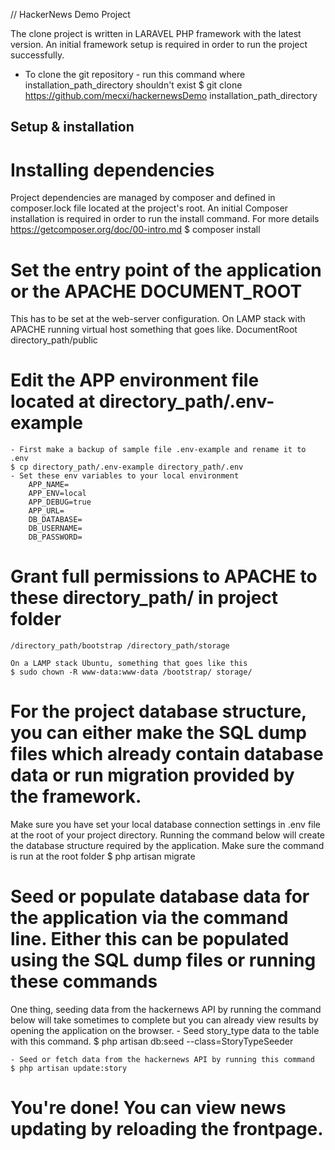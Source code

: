// HackerNews Demo Project

The clone project is written in LARAVEL PHP framework with the latest version.
An initial framework setup is required in order to run the project successfully.
- To clone the git repository - run this command where installation_path_directory shouldn't exist
	$ git clone https://github.com/mecxi/hackernewsDemo installation_path_directory

## Setup & installation

# Installing dependencies
Project dependencies are managed by composer and defined in composer.lock file located at the project's root.
An initial Composer installation is required in order to run the install command. For more details https://getcomposer.org/doc/00-intro.md
	$ composer install

# Set the entry point of the application or the APACHE DOCUMENT_ROOT
This has to be set at the web-server configuration. On LAMP stack with APACHE running virtual host something that goes like.
	 DocumentRoot directory_path/public

# Edit the APP environment file located at directory_path/.env-example
	- First make a backup of sample file .env-example and rename it to .env
	$ cp directory_path/.env-example directory_path/.env
	- Set these env variables to your local environment
		APP_NAME=
		APP_ENV=local
		APP_DEBUG=true
		APP_URL=
		DB_DATABASE=
		DB_USERNAME=
		DB_PASSWORD=

# Grant full permissions to APACHE to these directory_path/ in project folder
	/directory_path/bootstrap /directory_path/storage

	On a LAMP stack Ubuntu, something that goes like this
	$ sudo chown -R www-data:www-data /bootstrap/ storage/

# For the project database structure, you can either make the SQL dump files which already contain database data or run migration provided by the framework.
Make sure you have set your local database connection settings in .env file at the root of your project directory.
Running the command below will create the database structure required by the application. Make sure the command is run at the root folder
	$ php artisan migrate

# Seed or populate database data for the application via the command line.  Either this can be populated using the SQL dump files or running these commands
One thing, seeding data from the hackernews API by running the command below will take sometimes to complete but you can already view results by opening the application on the browser.
	- Seed story_type data to the table with this command.
	$ php artisan db:seed --class=StoryTypeSeeder

	- Seed or fetch data from the hackernews API by running this command
	$ php artisan update:story

# You're done! You can view news updating by reloading the frontpage.